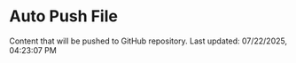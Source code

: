 # Auto Push File

Content that will be pushed to GitHub repository.
Last updated: 07/22/2025, 04:23:07 PM